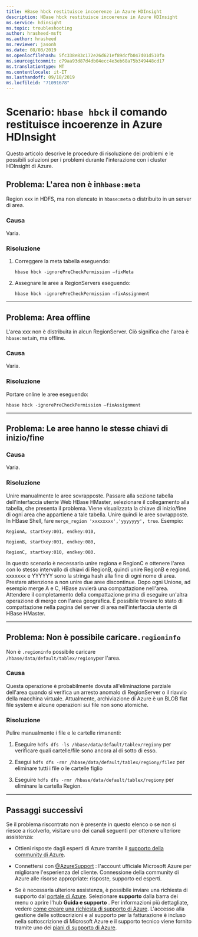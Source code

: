 ```yaml
---
title: HBase hbck restituisce incoerenze in Azure HDInsight
description: HBase hbck restituisce incoerenze in Azure HDInsight
ms.service: hdinsight
ms.topic: troubleshooting
author: hrasheed-msft
ms.author: hrasheed
ms.reviewer: jasonh
ms.date: 08/08/2019
ms.openlocfilehash: 5fc338e83c172e26d621ef89dcfb047d01d510fa
ms.sourcegitcommit: c79aa93d87d4db04ecc4e3eb68a75b349448cd17
ms.translationtype: MT
ms.contentlocale: it-IT
ms.lasthandoff: 09/18/2019
ms.locfileid: "71091678"
---
```

# <a name="scenario-hbase-hbck-command-returns-inconsistencies-in-azure-hdinsight"></a>Scenario: `hbase hbck` il comando restituisce incoerenze in Azure HDInsight

Questo articolo descrive le procedure di risoluzione dei problemi e le possibili soluzioni per i problemi durante l'interazione con i cluster HDInsight di Azure.

## <a name="issue-region-is-not-in-hbasemeta"></a>Problema: L'area non è in`hbase:meta`

Region xxx in HDFS, ma non elencato in `hbase:meta` o distribuito in un server di area.

### <a name="cause"></a>Causa

Varia.

### <a name="resolution"></a>Risoluzione

1. Correggere la meta tabella eseguendo:

    ```
    hbase hbck -ignorePreCheckPermission –fixMeta
    ```

1. Assegnare le aree a RegionServers eseguendo:

    ```
    hbase hbck -ignorePreCheckPermission –fixAssignment
    ```
---

## <a name="issue-region-is-offline"></a>Problema: Area offline

L'area xxx non è distribuita in alcun RegionServer. Ciò significa che l'area è `hbase:meta`in, ma offline.

### <a name="cause"></a>Causa

Varia.

### <a name="resolution"></a>Risoluzione

Portare online le aree eseguendo:

```
hbase hbck -ignorePreCheckPermission –fixAssignment
```

---

## <a name="issue-regions-have-the-same-startend-keys"></a>Problema: Le aree hanno le stesse chiavi di inizio/fine

### <a name="cause"></a>Causa

Varia.

### <a name="resolution"></a>Risoluzione

Unire manualmente le aree sovrapposte. Passare alla sezione tabella dell'interfaccia utente Web HBase HMaster, selezionare il collegamento alla tabella, che presenta il problema. Viene visualizzata la chiave di inizio/fine di ogni area che appartiene a tale tabella. Unire quindi le aree sovrapposte. In HBase Shell, fare `merge_region 'xxxxxxxx','yyyyyyy', true`. Esempio:

```
RegionA, startkey:001, endkey:010,

RegionB, startkey:001, endkey:080,

RegionC, startkey:010, endkey:080.
```

In questo scenario è necessario unire regiona e RegionC e ottenere l'area con lo stesso intervallo di chiavi di RegionB, quindi unire RegionB e regiond. xxxxxxx e YYYYYY sono la stringa hash alla fine di ogni nome di area. Prestare attenzione a non unire due aree discontinue. Dopo ogni Unione, ad esempio merge A e C, HBase avvierà una compattazione nell'area. Attendere il completamento della compattazione prima di eseguire un'altra operazione di merge con l'area geografica. È possibile trovare lo stato di compattazione nella pagina del server di area nell'interfaccia utente di HBase HMaster.

---

## <a name="issue-cant-load-regioninfo"></a>Problema: Non è possibile caricare`.regioninfo`

Non è `.regioninfo` possibile caricare `/hbase/data/default/tablex/regiony`per l'area.

### <a name="cause"></a>Causa

Questa operazione è probabilmente dovuta all'eliminazione parziale dell'area quando si verifica un arresto anomalo di RegionServer o il riavvio della macchina virtuale. Attualmente, archiviazione di Azure è un BLOB flat file system e alcune operazioni sui file non sono atomiche.

### <a name="resolution"></a>Risoluzione

Pulire manualmente i file e le cartelle rimanenti:

1. Eseguire `hdfs dfs -ls /hbase/data/default/tablex/regiony` per verificare quali cartelle/file sono ancora al di sotto di esso.

1. Esegui `hdfs dfs -rmr /hbase/data/default/tablex/regiony/filez` per eliminare tutti i file o le cartelle figlio

1. Eseguire `hdfs dfs -rmr /hbase/data/default/tablex/regiony` per eliminare la cartella Region.

---

## <a name="next-steps"></a>Passaggi successivi

Se il problema riscontrato non è presente in questo elenco o se non si riesce a risolverlo, visitare uno dei canali seguenti per ottenere ulteriore assistenza:

* Ottieni risposte dagli esperti di Azure tramite il [supporto della community di Azure](https://azure.microsoft.com/support/community/).

* Connettersi con [@AzureSupport](https://twitter.com/azuresupport) : l'account ufficiale Microsoft Azure per migliorare l'esperienza del cliente. Connessione della community di Azure alle risorse appropriate: risposte, supporto ed esperti.

* Se è necessaria ulteriore assistenza, è possibile inviare una richiesta di supporto dal [portale di Azure](https://portal.azure.com/?#blade/Microsoft_Azure_Support/HelpAndSupportBlade/). Selezionare **supporto** dalla barra dei menu o aprire l'hub **Guida e supporto** . Per informazioni più dettagliate, vedere [come creare una richiesta di supporto di Azure](https://docs.microsoft.com/azure/azure-supportability/how-to-create-azure-support-request). L'accesso alla gestione delle sottoscrizioni e al supporto per la fatturazione è incluso nella sottoscrizione di Microsoft Azure e il supporto tecnico viene fornito tramite uno dei [piani di supporto di Azure](https://azure.microsoft.com/support/plans/).
